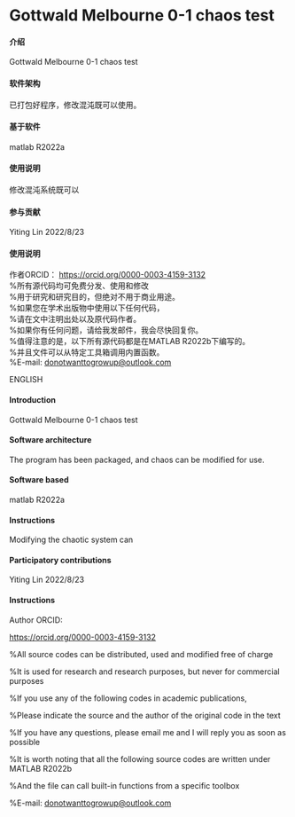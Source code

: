 # Gottwald Melbourne 0-1 chaos test

#### 介绍
Gottwald Melbourne 0-1 chaos test

#### 软件架构
已打包好程序，修改混沌既可以使用。


#### 基于软件
matlab R2022a

#### 使用说明

修改混沌系统既可以

#### 参与贡献

Yiting Lin 2022/8/23


#### 使用说明
作者ORCID：
https://orcid.org/0000-0003-4159-3132<br>
%所有源代码均可免费分发、使用和修改<br>
%用于研究和研究目的，但绝对不用于商业用途。<br>
%如果您在学术出版物中使用以下任何代码，<br>
%请在文中注明出处以及原代码作者。<br>
%如果你有任何问题，请给我发邮件，我会尽快回复你。<br>
%值得注意的是，以下所有源代码都是在MATLAB R2022b下编写的。<br>
%并且文件可以从特定工具箱调用内置函数。<br>
%E-mail: donotwanttogrowup@outlook.com<br>


ENGLISH<br>
#### Introduction

Gottwald Melbourne 0-1 chaos test



#### Software architecture

The program has been packaged, and chaos can be modified for use.




#### Software based

matlab R2022a



#### Instructions



Modifying the chaotic system can



#### Participatory contributions



Yiting Lin 2022/8/23




#### Instructions

Author ORCID:<br>


https://orcid.org/0000-0003-4159-3132 <br>

%All source codes can be distributed, used and modified free of charge<br>

%It is used for research and research purposes, but never for commercial purposes<br>

%If you use any of the following codes in academic publications,<br>

%Please indicate the source and the author of the original code in the text <br>

%If you have any questions, please email me and I will reply you as soon as possible<br>

%It is worth noting that all the following source codes are written under MATLAB R2022b<br>

%And the file can call built-in functions from a specific toolbox<br>

%E-mail: donotwanttogrowup@outlook.com


